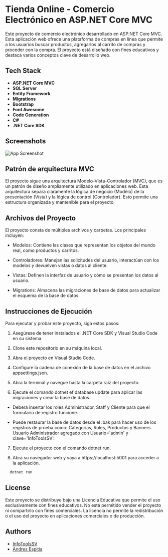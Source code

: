 
# Tienda Online - Comercio Electrónico en ASP.NET Core MVC

Este proyecto de comercio electrónico desarrollado en ASP.NET Core MVC. Esta aplicación web ofrece una plataforma de compras en línea que permite a los usuarios buscar productos, agregarlos al carrito de compras y proceder con la compra. El proyecto está diseñado con fines educativos y destaca varios conceptos clave de desarrollo web.


## Tech Stack

- **ASP.NET Core MVC**
- **SQL Server**
- **Entity Framework**
- **Migrations**
- **Bootstrap**
- **Font Awesome**
- **Code Generation**
- **C#**
- **.NET Core SDK**




## Screenshots

![App Screenshot](https://via.placeholder.com/468x300?text=App+Screenshot+Here)


## Patrón de arquitectura MVC

El proyecto sigue una arquitectura Modelo-Vista-Controlador (MVC), que es un patrón de diseño ampliamente utilizado en aplicaciones web. Esta arquitectura separa claramente la lógica de negocio (Modelo) de la presentación (Vista) y la lógica de control (Controlador). Esto permite una estructura organizada y mantenible para el proyecto.

## Archivos del Proyecto

El proyecto consta de múltiples archivos y carpetas. Los principales incluyen:

- Modelos: Contiene las clases que representan los objetos del mundo real, como productos y carritos.

- Controladores: Manejan las solicitudes del usuario, interactúan con los modelos y devuelven vistas o datos al cliente.

- Vistas: Definen la interfaz de usuario y cómo se presentan los datos al usuario.

- Migrations: Almacena las migraciones de base de datos para actualizar el esquema de la base de datos.


## Instrucciones de Ejecución

Para ejecutar y probar este proyecto, siga estos pasos:

1. Asegúrese de tener instalados el .NET Core SDK y Visual Studio Code en su sistema.

2. Clone este repositorio en su máquina local.

3. Abra el proyecto en Visual Studio Code.

4. Configure la cadena de conexión de la base de datos en el archivo appsettings.json.

5. Abra la terminal y navegue hasta la carpeta raíz del proyecto.

6. Ejecute el comando dotnet ef database update para aplicar las migraciones y crear la base de datos.

- Deberá insertar los roles Administrador, Staff y Cliente para que el formulario de registro funcione.

- Puede restaurar la base de datos desde el .bak para hacer uso de los registros de prueba como: Categorías, Roles, Productos y Banners. Usuario Administrador agregado con Usuario='admin' y clave='InfoToolsSV'.

7. Ejecute el proyecto con el comando dotnet run.

8. Abra su navegador web y vaya a https://localhost:5001 para acceder a la aplicación.

```bash
  dotnet run
```
    
## License

Este proyecto se distribuye bajo una Licencia Educativa que permite el uso exclusivamente con fines educativos. No está permitido vender el proyecto ni compartirlo con fines comerciales. La licencia no permite la redistribución o el uso del proyecto en aplicaciones comerciales o de producción.




## Authors

- [InfoToolsSV ](https://www.youtube.com/@InfoToolsSV/membership)
- [Andres Espitia ](https://github.com/AndresFelipe23)

